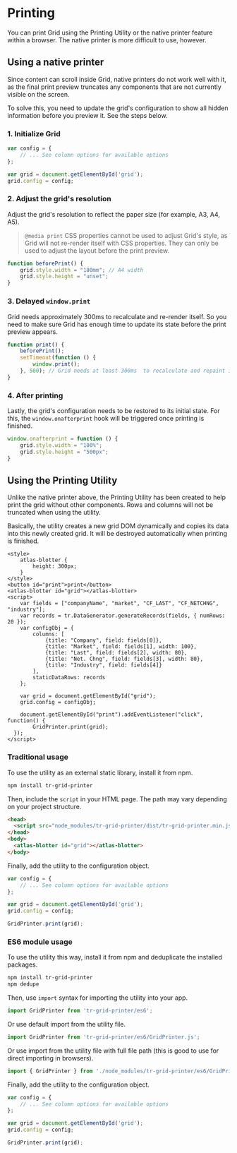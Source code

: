# Printing

You can print Grid using the Printing Utility or the native printer feature within a browser. The native printer is more difficult to use, however.

## Using a native printer

Since content can scroll inside Grid, native printers do not work well with it, as the final print preview truncates any components that are not currently visible on the screen.

To solve this, you need to update the grid's configuration to show all hidden information before you preview it. See the steps below.

### 1. Initialize Grid

```js
var config = {
    // ... See column options for available options
};

var grid = document.getElementById('grid');
grid.config = config;
```

### 2. Adjust the grid's resolution

Adjust the grid's resolution to reflect the paper size (for example, A3, A4, A5).

> `@media print` CSS properties cannot be used to adjust Grid's style, as Grid will not re-render itself with CSS properties. They can only be used to adjust the layout before the print preview.

```js
function beforePrint() {
    grid.style.width = "180mm"; // A4 width
    grid.style.height = "unset";
}
```

### 3. Delayed `window.print`

Grid needs approximately 300ms to recalculate and re-render itself. So you need to make sure Grid has enough time to update its state before the print preview appears.

```js
function print() {
    beforePrint();
    setTimeout(function () {
        window.print();
    }, 500); // Grid needs at least 300ms  to recalculate and repaint itself.
}
```

### 4. After printing

Lastly, the grid's configuration needs to be restored to its initial state. For this, the `window.onafterprint` hook will be triggered once printing is finished.

```js
window.onafterprint = function () {
    grid.style.width = "100%";
    grid.style.height = "500px";
}
```

## Using the Printing Utility

Unlike the native printer above, the Printing Utility has been created to help print the grid without other components. Rows and columns will not be truncated when using the utility.

Basically, the utility creates a new grid DOM dynamically and copies its data into this newly created grid. It will be destroyed automatically when printing is finished.

```live(formatters)
<style>
	atlas-blotter {
		height: 300px;
	}
</style>
<button id="print">print</button>
<atlas-blotter id="grid"></atlas-blotter>
<script>
	var fields = ["companyName", "market", "CF_LAST", "CF_NETCHNG", "industry"];
	var records = tr.DataGenerator.generateRecords(fields, { numRows: 20 });
	var configObj = {
		columns: [
			{title: "Company", field: fields[0]},
			{title: "Market", field: fields[1], width: 100},
			{title: "Last", field: fields[2], width: 80},
			{title: "Net. Chng", field: fields[3], width: 80},
			{title: "Industry", field: fields[4]}
		],
		staticDataRows: records
	};

	var grid = document.getElementById("grid");
	grid.config = configObj;

	document.getElementById("print").addEventListener("click", function() {
		GridPrinter.print(grid);
  });
</script>
```

### Traditional usage

To use the utility as an external static library, install it from npm.

```bash
npm install tr-grid-printer
```

Then, include the `script` in your HTML page. The path may vary depending on your project structure.

```html
<head>
  <script src="node_modules/tr-grid-printer/dist/tr-grid-printer.min.js"></script>
</head>
<body>
  <atlas-blotter id="grid"></atlas-blotter>
</body>
```

Finally, add the utility to the configuration object.

```js
var config = {
    // ... See column options for available options
};

var grid = document.getElementById('grid');
grid.config = config;

GridPrinter.print(grid);
```

### ES6 module usage

To use the utility this way, install it from npm and deduplicate the installed packages.

```bash
npm install tr-grid-printer
npm dedupe
```

Then, use `import` syntax for importing the utility into your app.

```js
import GridPrinter from 'tr-grid-printer/es6';
```

Or use default import from the utility file.

```js
import GridPrinter from 'tr-grid-printer/es6/GridPrinter.js';
```

Or use import from the utility file with full file path (this is good to use for direct importing in browsers).

```js
import { GridPrinter } from './node_modules/tr-grid-printer/es6/GridPrinter.js';
```

Finally, add the utility to the configuration object.

```js
var config = {
    // ... See column options for available options
};

var grid = document.getElementById('grid');
grid.config = config;

GridPrinter.print(grid);
```